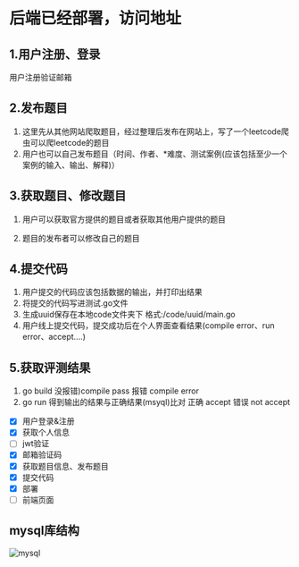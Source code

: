 # 后端已经部署，访问地址



## 1.用户注册、登录

用户注册验证邮箱



## 2.发布题目 

1. 这里先从其他网站爬取题目，经过整理后发布在网站上，写了一个leetcode爬虫可以爬leetcode的题目
2. 用户也可以自己发布题目（时间、作者、*难度、测试案例(应该包括至少一个案例的输入、输出、解释)）


## 3.获取题目、修改题目

1. 用户可以获取官方提供的题目或者获取其他用户提供的题目

2. 题目的发布者可以修改自己的题目




## 4.提交代码

1. 用户提交的代码应该包括数据的输出，并打印出结果
2. 将提交的代码写进测试.go文件
3. 生成uuid保存在本地code文件夹下 格式:/code/uuid/main.go
4. 用户线上提交代码，提交成功后在个人界面查看结果(compile error、run error、accept....)



## 5.获取评测结果

1. go build 没报错)compile pass 报错 compile error
2. go run 得到输出的结果与正确结果(msyql)比对 正确 accept 错误 not accept



- [x] 用户登录&注册
- [x] 获取个人信息
- [ ] jwt验证
- [x] 邮箱验证码
- [x] 获取题目信息、发布题目
- [x] 提交代码
- [x] 部署
- [ ] 前端页面

## mysql库结构

![mysql](D:\GoProjects\src\OnlineJudge\mysql.png)